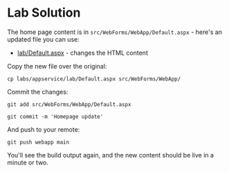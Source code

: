 # Lab Solution

The home page content is in `src/WebForms/WebApp/Default.aspx` - here's an updated file you can use:

- [lab/Default.aspx](labs/appservice/lab/Default.aspx) - changes the HTML content

Copy the new file over the original:

```
cp labs/appservice/lab/Default.aspx src/WebForms/WebApp/
```

Commit the changes:

```
git add src/WebForms/WebApp/Default.aspx

git commit -m 'Homepage update'
```

And push to your remote:

```
git push webapp main
```

You'll see the build output again, and the new content should be live in a minute or two.